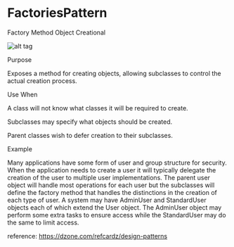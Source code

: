 # FactoriesPattern
Factory Method Object Creational

![alt tag](https://dzone.com/storage/rc-covers/10629-thumb.png)

Purpose

Exposes a method for creating objects, allowing subclasses to control the actual creation process.

Use When

A class will not know what classes it will be required to create.

Subclasses may specify what objects should be created.

Parent classes wish to defer creation to their subclasses.

Example

Many applications have some form of user and group structure for security. When the application needs to create a user it will typically delegate the creation of the user to multiple user implementations. The parent user object will handle most operations for each user but the subclasses will define the factory method that handles the distinctions in the creation of each type of user. A system may have AdminUser and StandardUser objects each of which extend the User object. The AdminUser object may perform some extra tasks to ensure access while the StandardUser may do the same to limit access.

reference:
https://dzone.com/refcardz/design-patterns
